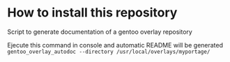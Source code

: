 # How to install this repository

Script to generate documentation of a gentoo overlay repository

Ejecute this command in console and automatic README will be generated
```gentoo_overlay_autodoc --directory /usr/local/overlays/myportage/```

